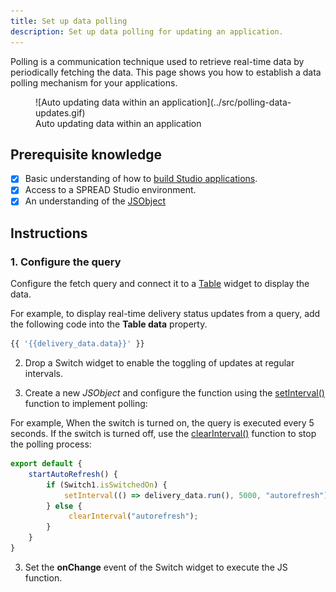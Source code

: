 ```yaml
---
title: Set up data polling
description: Set up data polling for updating an application.
---
```


<!--
README

For guidance on how to write documenation, see https://dev.stage.spread.ai/docs/contributor/guide.html. Contact Documentation when this document is ready for review.
-->

Polling is a communication technique used to retrieve real-time data by periodically fetching the data. This page shows you how to establish a data polling mechanism for your applications.


<figure markdown="span">
     ![Auto updating data within an application](../src/polling-data-updates.gif)
     <figcaption>Auto updating data within an application</figcaption>
</figure>

## Prerequisite knowledge

- [x] Basic understanding of how to [build Studio applications](../creating-studio-applications.md).
- [x] Access to a SPREAD Studio environment.
- [x] An understanding of the [JSObject](/writing-code-in-studio/using-jsobjects.md)

## Instructions

### 1. Configure the query

Configure the fetch query and connect it to a [Table](/reference/widgets/table.md) widget to display the data.

For example, to display real-time delivery status updates from a query, add the following code into the **Table data** property.

```js
{{ '{{delivery_data.data}}' }}
```

2. Drop a Switch widget to enable the toggling of updates at regular intervals.

3. Create a new *JSObject* and configure the function using the [setInterval()](/reference/framework/global-functions.md/intervals-time-events) function  to implement polling:

For example, When the switch is turned on, the query is executed every 5 seconds. If the switch is turned off, use the [clearInterval()](/reference/framework/global-functions.md/clear-interval) function to stop the polling process:

```js
export default {
    startAutoRefresh() {
        if (Switch1.isSwitchedOn) {
            setInterval(() => delivery_data.run(), 5000, "autorefresh");
        } else {
             clearInterval("autorefresh");
        }
    }
}
```

3. Set the **onChange** event of the Switch widget to execute the JS function.
